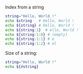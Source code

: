 Index from a string

```sh
string="Hello, World !"
echo $string   # Hello, World !
echo ${string} # Hello, World !
echo ${string:1}  # ello, World !
echo ${string:1:0} # (empty)
echo ${string:1:1} # e
echo ${string:1:2} # el
```

Size of a string:

```sh
string="Hello, World !"
echo ${#string}
```